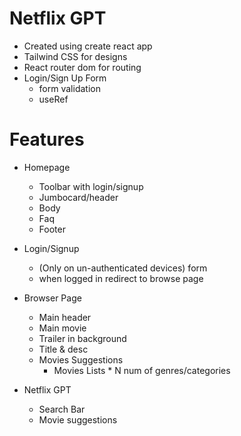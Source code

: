 # Netflix GPT
-  Created using create react app
-  Tailwind CSS for designs
-  React router dom for routing
-  Login/Sign Up Form
      -  form validation
      -  useRef

# Features
- Homepage 
   - Toolbar with login/signup
   - Jumbocard/header
   - Body
   - Faq
   - Footer
 
- Login/Signup 
  - (Only on un-authenticated devices) form
  - when logged in redirect to browse page

- Browser Page
   - Main header
   - Main movie
    - Trailer in background
    - Title & desc
    - Movies Suggestions
      - Movies Lists * N num of genres/categories

- Netflix GPT
   - Search Bar
   - Movie suggestions